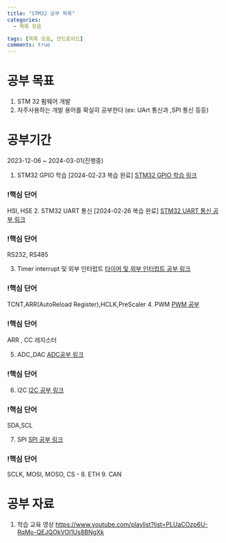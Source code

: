 ```yaml
---
title: "STM32 공부 목록"
categories:
  - 목록 모음

tags: [목록 모음, 안드로이드]
comments: true
---
```



# 공부 목표

1. STM 32 펌웨어 개발 
2. 자주사용하는 개발 용어를 확실히 공부한다
(ex: UArt 통신과 ,SPI 통신 등등)

# 공부기간
2023-12-06 ~ 2024-03-01(진행중)

1. STM32 GPIO 학습 [2024-02-23 복습 완료]
[STM32 GPIO 학습 링크 ](!https://leejeunghun.github.io/stm32/STM32GPIO%EC%82%AC%EC%9A%A9/)
  ### !핵심 단어 
  HSI, HSE
2. STM32 UART 통신 [2024-02-26 복습 완료]
[STM32 UART 통신 공부 링크 ](!https://leejeunghun.github.io/stm32/STM32-2%EC%9D%BC%EC%B0%A8-%EA%B8%B0%EC%B4%88-UART/)
  ### !핵심 단어 
  RS232, RS485

3. Timer interrupt 및 외부 인터럽트
[타이머 및 외부 인터럽트 공부 링크](https://leejeunghun.github.io/stm32/STM32-3%EC%9D%BC%EC%B0%A8_TIM_Interrupt-%EB%B0%8F-%EC%99%B8%EB%B6%80-%EC%9D%B8%ED%84%B0%EB%9F%BD%ED%8A%B8/)
  ### !핵심 단어 
  TCNT,ARR(AutoReload Register),HCLK,PreScaler
4. PWM 
[PWM 공부 ](https://leejeunghun.github.io/stm32/STM32-4%EC%9D%BC%EC%B0%A8-PWM/)
  ### !핵심 단어 
  ARR , CC 레지스터

5. ADC_DAC
[ADC공부 링크](https://leejeunghun.github.io/stm32/STM32-5%EC%9D%BC%EC%B0%A8-ADC_DAC/)
  ### !핵심 단어 


6. I2C
[I2C 공부 링크](https://leejeunghun.github.io/stm32/STM32_6일차_I2C)
  ### !핵심 단어 
  SDA,SCL


7. SPI
[SPI 공부 링크](https://leejeunghun.github.io/stm32/STM_7%EC%9D%BC%EC%B0%A8_SPI/)
  ### !핵심 단어 
  SCLK, MOSI, MOSO, CS - 
8. ETH
9. CAN



# 공부 자료

1. 학습 교육 영상
 https://www.youtube.com/playlist?list=PLUaCOzp6U-RqMo-QEJQOkVOl1Us8BNgXk
